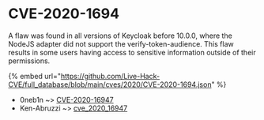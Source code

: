 # CVE-2020-1694

A flaw was found in all versions of Keycloak before 10.0.0, where the NodeJS adapter did not support the verify-token-audience. This flaw results in some users having access to sensitive information outside of their permissions.

{% embed url="https://github.com/Live-Hack-CVE/full_database/blob/main/cves/2020/CVE-2020-1694.json" %}


* 0neb1n ~> [CVE-2020-16947](https://www.alice-snow.ru/2020/database/cve-2020-1694/cve-2020-16947-0neb1n)
* Ken-Abruzzi ~> [cve_2020_16947](https://www.alice-snow.ru/2020/database/cve-2020-1694/cve_2020_16947-ken-abruzzi)
